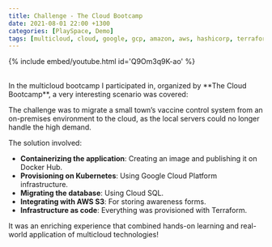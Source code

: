 ```yaml
---
title: Challenge - The Cloud Bootcamp
date: 2021-08-01 22:00 +1300
categories: [PlaySpace, Demo]
tags: [multicloud, cloud, google, gcp, amazon, aws, hashicorp, terraform, iac, automation, kubernetes, docker, k8s, s3]
---
```


{% include embed/youtube.html id='Q9Om3q9K-ao' %}

<br>
In the multicloud bootcamp I participated in, organized by **The Cloud Bootcamp**, a very interesting scenario was covered:

The challenge was to migrate a small town’s vaccine control system from an on-premises environment to the cloud, as the local servers could no longer handle the high demand.

The solution involved:

- **Containerizing the application**: Creating an image and publishing it on Docker Hub.  
- **Provisioning on Kubernetes**: Using Google Cloud Platform infrastructure.  
- **Migrating the database**: Using Cloud SQL.  
- **Integrating with AWS S3**: For storing awareness forms.  
- **Infrastructure as code**: Everything was provisioned with Terraform.

It was an enriching experience that combined hands-on learning and real-world application of multicloud technologies!
